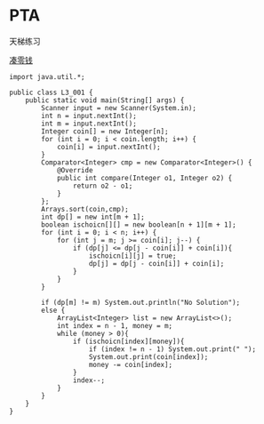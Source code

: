 # PTA
天梯练习

[凑零钱](https://pintia.cn/problem-sets/994805046380707840/problems/994805054207279104)

    import java.util.*;

    public class L3_001 {
        public static void main(String[] args) {
            Scanner input = new Scanner(System.in);
            int n = input.nextInt();
            int m = input.nextInt();
            Integer coin[] = new Integer[n];
            for (int i = 0; i < coin.length; i++) {
                coin[i] = input.nextInt();
            }
            Comparator<Integer> cmp = new Comparator<Integer>() {
                @Override
                public int compare(Integer o1, Integer o2) {
                    return o2 - o1;
                }
            };
            Arrays.sort(coin,cmp);
            int dp[] = new int[m + 1];
            boolean ischoicn[][] = new boolean[n + 1][m + 1];
            for (int i = 0; i < n; i++) {
                for (int j = m; j >= coin[i]; j--) {
                    if (dp[j] <= dp[j - coin[i]] + coin[i]){
                        ischoicn[i][j] = true;
                        dp[j] = dp[j - coin[i]] + coin[i];
                    }
                }
            }

            if (dp[m] != m) System.out.println("No Solution");
            else {
                ArrayList<Integer> list = new ArrayList<>();
                int index = n - 1, money = m;
                while (money > 0){
                    if (ischoicn[index][money]){
                        if (index != n - 1) System.out.print(" ");
                        System.out.print(coin[index]);
                        money -= coin[index];
                    }
                    index--;
                }
            }
        }
    }
